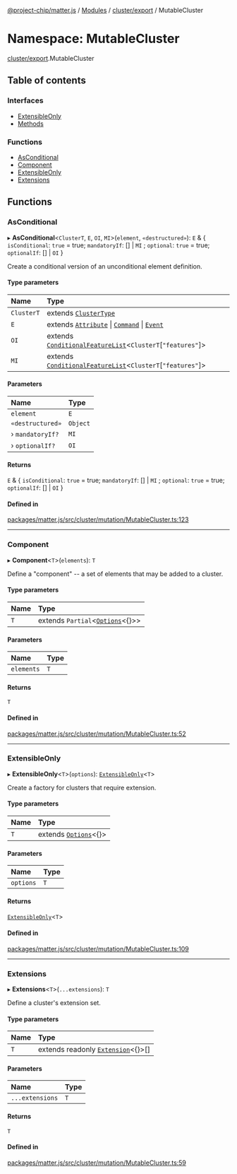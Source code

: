 [@project-chip/matter.js](../README.md) / [Modules](../modules.md) / [cluster/export](cluster_export.md) / MutableCluster

# Namespace: MutableCluster

[cluster/export](cluster_export.md).MutableCluster

## Table of contents

### Interfaces

- [ExtensibleOnly](../interfaces/cluster_export.MutableCluster.ExtensibleOnly.md)
- [Methods](../interfaces/cluster_export.MutableCluster.Methods.md)

### Functions

- [AsConditional](cluster_export.MutableCluster.md#asconditional)
- [Component](cluster_export.MutableCluster.md#component)
- [ExtensibleOnly](cluster_export.MutableCluster.md#extensibleonly)
- [Extensions](cluster_export.MutableCluster.md#extensions)

## Functions

### AsConditional

▸ **AsConditional**\<`ClusterT`, `E`, `OI`, `MI`\>(`element`, `«destructured»`): `E` & \{ `isConditional`: ``true`` = true; `mandatoryIf`: [] \| `MI` ; `optional`: ``true`` = true; `optionalIf`: [] \| `OI`  }

Create a conditional version of an unconditional element definition.

#### Type parameters

| Name | Type |
| :------ | :------ |
| `ClusterT` | extends [`ClusterType`](../interfaces/cluster_export.ClusterType-1.md) |
| `E` | extends [`Attribute`](cluster_export.ClusterType.md#attribute) \| [`Command`](cluster_export.ClusterType.md#command) \| [`Event`](cluster_export.ClusterType.md#event) |
| `OI` | extends [`ConditionalFeatureList`](cluster_export.md#conditionalfeaturelist)\<`ClusterT`[``"features"``]\> |
| `MI` | extends [`ConditionalFeatureList`](cluster_export.md#conditionalfeaturelist)\<`ClusterT`[``"features"``]\> |

#### Parameters

| Name | Type |
| :------ | :------ |
| `element` | `E` |
| `«destructured»` | `Object` |
| › `mandatoryIf?` | `MI` |
| › `optionalIf?` | `OI` |

#### Returns

`E` & \{ `isConditional`: ``true`` = true; `mandatoryIf`: [] \| `MI` ; `optional`: ``true`` = true; `optionalIf`: [] \| `OI`  }

#### Defined in

[packages/matter.js/src/cluster/mutation/MutableCluster.ts:123](https://github.com/project-chip/matter.js/blob/558e12c94a201592c28c7bc0743705360b3e5ca6/packages/matter.js/src/cluster/mutation/MutableCluster.ts#L123)

___

### Component

▸ **Component**\<`T`\>(`elements`): `T`

Define a "component" -- a set of elements that may be added to a cluster.

#### Type parameters

| Name | Type |
| :------ | :------ |
| `T` | extends `Partial`\<[`Options`](cluster_export.ClusterType.md#options)\<{}\>\> |

#### Parameters

| Name | Type |
| :------ | :------ |
| `elements` | `T` |

#### Returns

`T`

#### Defined in

[packages/matter.js/src/cluster/mutation/MutableCluster.ts:52](https://github.com/project-chip/matter.js/blob/558e12c94a201592c28c7bc0743705360b3e5ca6/packages/matter.js/src/cluster/mutation/MutableCluster.ts#L52)

___

### ExtensibleOnly

▸ **ExtensibleOnly**\<`T`\>(`options`): [`ExtensibleOnly`](../interfaces/cluster_export.MutableCluster.ExtensibleOnly.md)\<`T`\>

Create a factory for clusters that require extension.

#### Type parameters

| Name | Type |
| :------ | :------ |
| `T` | extends [`Options`](cluster_export.ClusterType.md#options)\<{}\> |

#### Parameters

| Name | Type |
| :------ | :------ |
| `options` | `T` |

#### Returns

[`ExtensibleOnly`](../interfaces/cluster_export.MutableCluster.ExtensibleOnly.md)\<`T`\>

#### Defined in

[packages/matter.js/src/cluster/mutation/MutableCluster.ts:109](https://github.com/project-chip/matter.js/blob/558e12c94a201592c28c7bc0743705360b3e5ca6/packages/matter.js/src/cluster/mutation/MutableCluster.ts#L109)

___

### Extensions

▸ **Extensions**\<`T`\>(`...extensions`): `T`

Define a cluster's extension set.

#### Type parameters

| Name | Type |
| :------ | :------ |
| `T` | extends readonly [`Extension`](../interfaces/cluster_export.ClusterType.Extension.md)\<{}\>[] |

#### Parameters

| Name | Type |
| :------ | :------ |
| `...extensions` | `T` |

#### Returns

`T`

#### Defined in

[packages/matter.js/src/cluster/mutation/MutableCluster.ts:59](https://github.com/project-chip/matter.js/blob/558e12c94a201592c28c7bc0743705360b3e5ca6/packages/matter.js/src/cluster/mutation/MutableCluster.ts#L59)
